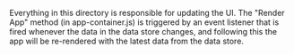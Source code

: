 Everything in this directory is responsible for updating the UI. The "Render App" method (in app-container.js) is triggered by an event listener that is fired whenever the data in the data store changes, and following this the app will be re-rendered with the latest data from the data store.
